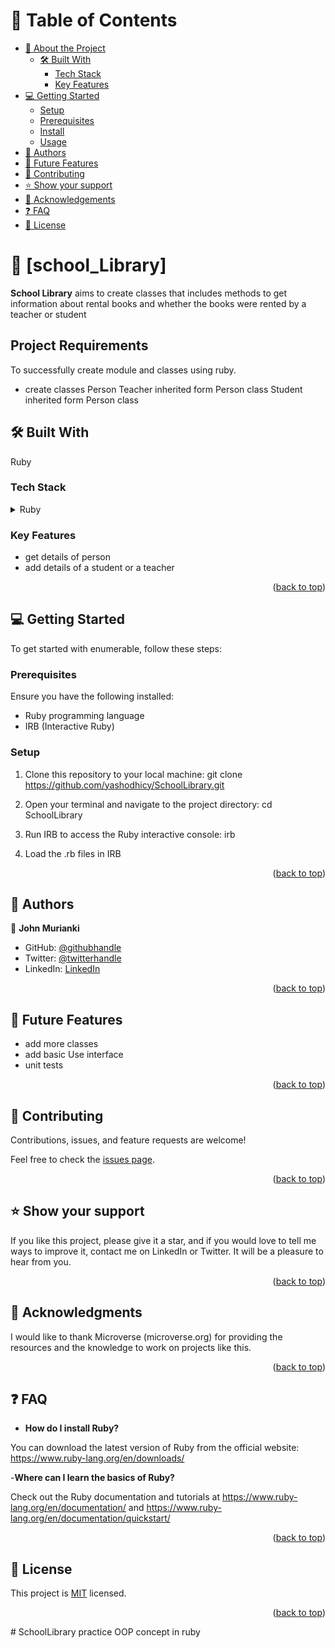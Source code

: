 <a name="readme-top"></a>

# 📗 Table of Contents

- [📖 About the Project](#about-project)
  - [🛠 Built With](#built-with)
    - [Tech Stack](#tech-stack)
    - [Key Features](#key-features)
- [💻 Getting Started](#getting-started)
  - [Setup](#setup)
  - [Prerequisites](#prerequisites)
  - [Install](#install)
  - [Usage](#usage)
- [👥 Authors](#authors)
- [🔭 Future Features](#future-features)
- [🤝 Contributing](#contributing)
- [⭐️ Show your support](#support)
- [🙏 Acknowledgements](#acknowledgements)
- [❓ FAQ](#faq)
- [📝 License](#license)

<!-- PROJECT DESCRIPTION -->

# 📖 [school_Library] <a name="about-project"></a>

**School Library**  aims to create classes that includes methods to get information about rental books and whether the books were rented by a teacher or student

## Project Requirements

To successfully create module and classes using ruby.

- create classes 
    Person
    Teacher inherited form Person class
    Student inherited form Person class

## 🛠 Built With <a name="built-with"></a>

Ruby


### Tech Stack <a name="tech-stack"></a>

<details>
<summary>Ruby</summary>
</details>

<!-- Features -->

### Key Features <a name="key-features"></a>

- get details of person
- add details of a student or a teacher


<p align="right">(<a href="#readme-top">back to top</a>)</p>

<!-- GETTING STARTED -->

## 💻 Getting Started <a name="getting-started"></a>

To get started with enumerable, follow these steps:

### Prerequisites

Ensure you have the following installed:

- Ruby programming language
- IRB (Interactive Ruby)

### Setup

1. Clone this repository to your local machine:
   git clone https://github.com/yashodhicy/SchoolLibrary.git

2. Open your terminal and navigate to the project directory:
cd SchoolLibrary

3. Run IRB to access the Ruby interactive console:
irb

4. Load the .rb files in IRB


<p align="right">(<a href="#readme-top">back to top</a>)</p>
<!-- AUTHORS -->

## 👥 Authors <a name="authors"></a>


👤 **John Murianki**

- GitHub: [@githubhandle](https://github.com/tjay1760)
- Twitter: [@twitterhandle](https://twitter.com/home)
- LinkedIn: [LinkedIn](https://www.linkedin.com/in/john-murianki-thiongo)


<p align="right">(<a href="#readme-top">back to top</a>)</p>

<!-- FUTURE FEATURES -->

## 🔭 Future Features <a name="future-features"></a>

- add more classes
- add basic Use interface
- unit tests


<p align="right">(<a href="#readme-top">back to top</a>)</p>

<!-- CONTRIBUTING -->

## 🤝 Contributing <a name="contributing"></a>

Contributions, issues, and feature requests are welcome!

Feel free to check the [issues page](https://github.com/yashodhicy/SchoolLibrary/issues).

<p align="right">(<a href="#readme-top">back to top</a>)</p>

<!-- SUPPORT -->

## ⭐️ Show your support <a name="support"></a>

If you like this project, please give it a star, and if you would love to tell me ways to improve it, contact me on LinkedIn or Twitter. It will be a pleasure to hear from you.

<p align="right">(<a href="#readme-top">back to top</a>)</p>

<!-- ACKNOWLEDGEMENTS -->

## 🙏 Acknowledgments <a name="acknowledgements"></a>

I would like to thank Microverse (microverse.org) for providing the resources and the knowledge to work on projects like this.


<p align="right">(<a href="#readme-top">back to top</a>)</p>

<!-- FAQ (optional) -->

## ❓ FAQ <a name="faq"></a>

- **How do I install Ruby?**

You can download the latest version of Ruby from the official website: https://www.ruby-lang.org/en/downloads/

-**Where can I learn the basics of Ruby?**

Check out the Ruby documentation and tutorials at https://www.ruby-lang.org/en/documentation/ and https://www.ruby-lang.org/en/documentation/quickstart/



<p align="right">(<a href="#readme-top">back to top</a>)</p>

<!-- LICENSE -->

## 📝 License <a name="license"></a>

This project is [MIT](/LICENSE) licensed.


<p align="right">(<a href="#readme-top">back to top</a>)</p>
# SchoolLibrary
practice OOP concept in ruby